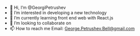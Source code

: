 - 👋 Hi, I’m @GeorgiPetrushev
- 👀 I’m interested in developing a new technology
- 🌱 I’m currently learning front end web with React.js
- 💞️ I’m looking to collaborate on 
- 📫 How to reach me Email: George.Petrushev.Bell@gmail.com

<!---
GeorgiPetrushev/GeorgiPetrushev is a ✨ special ✨ repository because its `README.md` (this file) appears on your GitHub profile.
You can click the preview link to take a look at your changes.
--->
